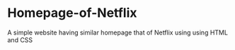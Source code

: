 # Homepage-of-Netflix
A simple website having similar homepage that of Netflix using using HTML and CSS
